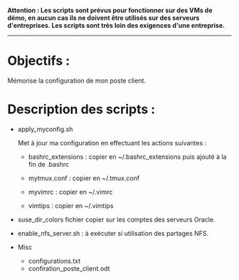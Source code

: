 **Attention : Les scripts sont prévus pour fonctionner sur des VMs de démo, en
aucun cas ils ne doivent être utilisés sur des serveurs d'entreprises. Les scripts
sont très loin des exigences d'une entreprise.**

--------------------------------------------------------------------------------

# Objectifs :

Mémorise la configuration de mon poste client.

# Description des scripts :

* apply_myconfig.sh

  Met à jour ma configuration en effectuant les actions suivantes :

  * bashrc_extensions : copier en ~/.bashrc_extensions puis ajouté à la fin de .bashrc

  * mytmux.conf : copier en ~/.tmux.conf

  * myvimrc : copier en ~/.vimrc

  * vimtips : copier en ~/.vimtips

* suse_dir_colors fichier copier sur les comptes des serveurs Oracle.

* enable_nfs_server.sh : à exécuter si utilisation des partages NFS.

* Misc 
  * configurations.txt
  * confiration_poste_client.odt
